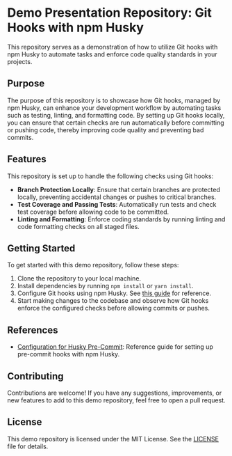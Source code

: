 # Demo Presentation Repository: Git Hooks with npm Husky

This repository serves as a demonstration of how to utilize Git hooks with npm Husky to automate tasks and enforce code quality standards in your projects.

## Purpose

The purpose of this repository is to showcase how Git hooks, managed by npm Husky, can enhance your development workflow by automating tasks such as testing, linting, and formatting code. By setting up Git hooks locally, you can ensure that certain checks are run automatically before committing or pushing code, thereby improving code quality and preventing bad commits.

## Features

This repository is set up to handle the following checks using Git hooks:

- **Branch Protection Locally**: Ensure that certain branches are protected locally, preventing accidental changes or pushes to critical branches.
- **Test Coverage and Passing Tests**: Automatically run tests and check test coverage before allowing code to be committed.
- **Linting and Formatting**: Enforce coding standards by running linting and code formatting checks on all staged files.

## Getting Started

To get started with this demo repository, follow these steps:

1. Clone the repository to your local machine.
2. Install dependencies by running `npm install` or `yarn install`.
3. Configure Git hooks using npm Husky. See [this guide](https://dev.to/maithanhdanh/configuration-for-husky-pre-commit-1fo5) for reference.
4. Start making changes to the codebase and observe how Git hooks enforce the configured checks before allowing commits or pushes.

## References

- [Configuration for Husky Pre-Commit](https://dev.to/maithanhdanh/configuration-for-husky-pre-commit-1fo5): Reference guide for setting up pre-commit hooks with npm Husky.

## Contributing

Contributions are welcome! If you have any suggestions, improvements, or new features to add to this demo repository, feel free to open a pull request.

## License

This demo repository is licensed under the MIT License. See the [LICENSE](LICENSE) file for details.
